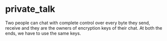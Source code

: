 # private_talk
Two people can chat with complete control over every byte they send, receive and they are the owners of encryption keys of their chat.
At both the ends, we have to use the same keys.


